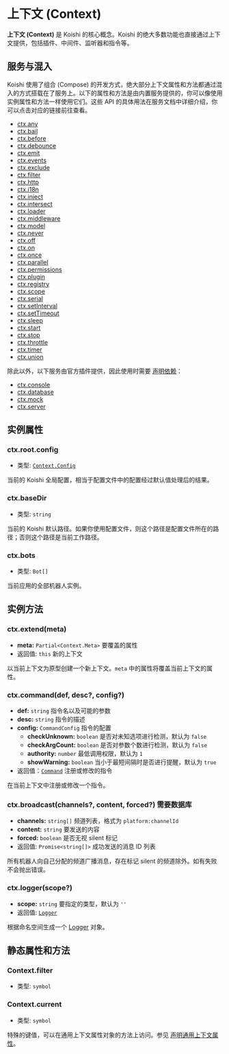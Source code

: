 # 上下文 (Context)

**上下文 (Context)** 是 Koishi 的核心概念。Koishi 的绝大多数功能也直接通过上下文提供，包括插件、中间件、监听器和指令等。

## 服务与混入

Koishi 使用了组合 (Compose) 的开发方式，绝大部分上下文属性和方法都通过混入的方式搭载在了服务上。以下的属性和方法是由内置服务提供的，你可以像使用实例属性和方法一样使用它们。这些 API 的具体用法在服务文档中详细介绍，你可以点击对应的链接前往查看。

- [ctx.any](../service/filter.md#ctx-any)
- [ctx.bail](../service/events.md#ctx-bail)
- [ctx.before](../service/events.md#ctx-before)
- [ctx.debounce](../service/timer.md#ctx-debounce)
- [ctx.emit](../service/events.md#ctx-emit)
- [ctx.events](../service/events.md)
- [ctx.exclude](../service/filter.md#ctx-exclude)
- [ctx.filter](../service/filter.md#ctx-filter)
- [ctx.http](../service/http.md)
- [ctx.i18n](../service/i18n.md)
- [ctx.inject](../service/registry.md#ctx-inject)
- [ctx.intersect](../service/filter.md#ctx-intersect)
- [ctx.loader](../service/loader.md)
- [ctx.middleware](../service/events.md#ctx-middleware)
- [ctx.model](../database/model.md)
- [ctx.never](../service/filter.md#ctx-never)
- [ctx.off](../service/events.md#ctx-off)
- [ctx.on](../service/events.md#ctx-on)
- [ctx.once](../service/events.md#ctx-once)
- [ctx.parallel](../service/events.md#ctx-parallel)
- [ctx.permissions](../service/permissions.md)
- [ctx.plugin](../service/registry.md#ctx-plugin)
- [ctx.registry](../service/registry.md)
- [ctx.scope](../service/registry.md#ctx-scope)
- [ctx.serial](../service/events.md#ctx-serial)
- [ctx.setInterval](../service/timer.md#ctx-setinterval)
- [ctx.setTimeout](../service/timer.md#ctx-settimeout)
- [ctx.sleep](../service/timer.md#ctx-sleep)
- [ctx.start](../service/registry.md#ctx-start)
- [ctx.stop](../service/registry.md#ctx-stop)
- [ctx.throttle](../service/timer.md#ctx-throttle)
- [ctx.timer](../service/timer.md)
- [ctx.union](../service/filter.md#ctx-union)

除此以外，以下服务由官方插件提供，因此使用时需要 [声明依赖](../../guide/plugin/service.md#inject)：

- [ctx.console](../console/server.md)
- [ctx.database](../database/database.md)
- [ctx.mock](../../plugins/develop/mock.md)
- [ctx.server](../../plugins/develop/server.md)

## 实例属性

### ctx.root.config

- 类型: [`Context.Config`](./app.md)

当前的 Koishi 全局配置，相当于配置文件中的配置经过默认值处理后的结果。

### ctx.baseDir

- 类型: `string`

当前的 Koishi 默认路径。如果你使用配置文件，则这个路径是配置文件所在的路径；否则这个路径是当前工作路径。

### ctx.bots

- 类型: `Bot[]`

当前应用的全部机器人实例。

## 实例方法

### ctx.extend(meta)

- **meta:** `Partial<Context.Meta>` 要覆盖的属性
- 返回值: `this` 新的上下文

以当前上下文为原型创建一个新上下文。`meta` 中的属性将覆盖当前上下文的属性。

<!-- ### ctx.isolate(names)

- **keys:** `string[]` 隔离的服务列表
- 返回值: `this`

以当前上下文为原型创建一个新上下文。`keys` 中指定的服务将在新的上下文中被隔离，其他服务仍然与当前上下文共享。参见 [服务的共享与隔离](../../guide/plugin/service.md#服务的共享与隔离)。 -->

### ctx.command(def, desc?, config?)

- **def:** `string` 指令名以及可能的参数
- **desc:** `string` 指令的描述
- **config:** `CommandConfig` 指令的配置
  - **checkUnknown:** `boolean` 是否对未知选项进行检测，默认为 `false`
  - **checkArgCount:** `boolean` 是否对参数个数进行检测，默认为 `false`
  - **authority:** `number` 最低调用权限，默认为 `1`
  - **showWarning:** `boolean` 当小于最短间隔时是否进行提醒，默认为 `true`
- 返回值：[`Command`](./command.md) 注册或修改的指令

在当前上下文中注册或修改一个指令。

### ctx.broadcast(channels?, content, forced?) <badge>需要数据库</badge>

- **channels:** `string[]` 频道列表，格式为 `platform:channelId`
- **content:** `string` 要发送的内容
- **forced:** `boolean` 是否无视 silent 标记
- 返回值: `Promise<string[]>` 成功发送的消息 ID 列表

所有机器人向自己分配的频道广播消息，存在标记 silent 的频道除外。如有失败不会抛出错误。

### ctx.logger(scope?)

- **scope:** `string` 要指定的类型，默认为 `''`
- 返回值: [`Logger`](../utils/logger.md)

根据命名空间生成一个 [Logger](../utils/logger.md) 对象。

## 静态属性和方法

### Context.filter

- 类型: `symbol`

### Context.current

- 类型: `symbol`

特殊的键值，可以在通用上下文属性对象的方法上访问。参见 [声明通用上下文属性](../../guide/plugin/service.md#声明通用上下文属性)。
